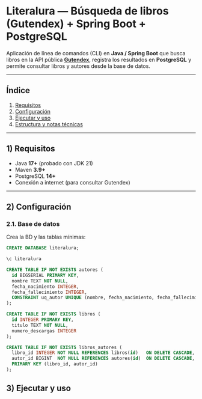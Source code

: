 # Literalura — Búsqueda de libros (Gutendex) + Spring Boot + PostgreSQL

Aplicación de línea de comandos (CLI) en **Java / Spring Boot** que busca libros en la API pública **[Gutendex](https://gutendex.com/)**, registra los resultados en **PostgreSQL** y permite consultar libros y autores desde la base de datos.

---

## Índice

1. [Requisitos](#1-requisitos)
2. [Configuración](#2-configuración)
3. [Ejecutar y uso](#3-ejecutar-y-uso)
4. [Estructura y notas técnicas](#4-estructura-y-notas-técnicas)

---

## 1) Requisitos

- Java **17+** (probado con JDK 21)
- Maven **3.9+**
- PostgreSQL **14+**
- Conexión a internet (para consultar Gutendex)

---

## 2) Configuración

### 2.1. Base de datos

Crea la BD y las tablas mínimas:

```sql
CREATE DATABASE literalura;

\c literalura

CREATE TABLE IF NOT EXISTS autores (
  id BIGSERIAL PRIMARY KEY,
  nombre TEXT NOT NULL,
  fecha_nacimiento INTEGER,
  fecha_fallecimiento INTEGER,
  CONSTRAINT uq_autor UNIQUE (nombre, fecha_nacimiento, fecha_fallecimiento)
);

CREATE TABLE IF NOT EXISTS libros (
  id INTEGER PRIMARY KEY,         
  titulo TEXT NOT NULL,
  numero_descargas INTEGER
);

CREATE TABLE IF NOT EXISTS libros_autores (
  libro_id INTEGER NOT NULL REFERENCES libros(id)   ON DELETE CASCADE,
  autor_id BIGINT  NOT NULL REFERENCES autores(id)  ON DELETE CASCADE,
  PRIMARY KEY (libro_id, autor_id)
);
```
## 3) Ejecutar y uso
